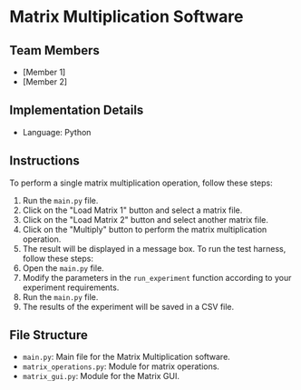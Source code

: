 # Matrix Multiplication Software
## Team Members
- [Member 1]
- [Member 2]
## Implementation Details
- Language: Python
## Instructions
To perform a single matrix multiplication operation, follow these steps:
1. Run the `main.py` file.
2. Click on the "Load Matrix 1" button and select a matrix file.
3. Click on the "Load Matrix 2" button and select another matrix file.
4. Click on the "Multiply" button to perform the matrix multiplication operation.
5. The result will be displayed in a message box.
To run the test harness, follow these steps:
1. Open the `main.py` file.
2. Modify the parameters in the `run_experiment` function according to your experiment requirements.
3. Run the `main.py` file.
4. The results of the experiment will be saved in a CSV file.
## File Structure
- `main.py`: Main file for the Matrix Multiplication software.
- `matrix_operations.py`: Module for matrix operations.
- `matrix_gui.py`: Module for the Matrix GUI.
